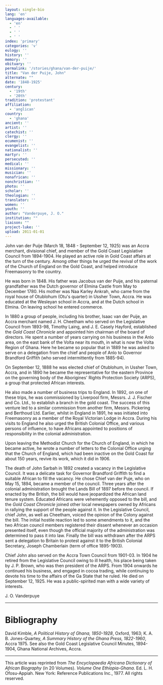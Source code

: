 ```yaml
---
layout: single-bio
lang: 'en'
languages-available:
  - 'en'
  - ' '
  - ' '
  - ' '
index: 'primary'
categories: 'v'
eulogy: ''
history: ''
memory: ''
obituary: ''
permalink: '/stories/ghana/van-der-puije/'
title: "Van der Puije, John"
alternate: ""
date: '1848-1925'
century:
  - '19th'
  - '20th'
tradition: 'protestant'
affiliation:
  - 'anglican'
country:
  - 'ghana'
ancient: ''
artist: ''
catechist: ''
clergy: ''
ecumenist: ''
evangelist: ''
nationalist: ''
martyr: ''
persecuted: ''
medical: ''
missionary: ''
musician: ''
nonafrican: ''
nonchristian: ''
photo: ''
scholar: ''
theologian: ''
translator: ''
women: ''
youth: ''
author: "Vanderpuye, J. O."
institution: ""
liaison: ""
project-luke: ''
upload: 2011-01-01
---
```




John van der Puije (March 18, 1848 - September 12, 1925) was an Accra merchant, divisional chief, and member of the Gold Coast Legislative Council from 1894-1904. He played an active role in Gold Coast affairs at the turn of the century. Among other things he urged the revival of the work of the Church of England on the Gold Coast, and helped introduce Freemasonry to the country.

He was born in 1848. His father was Jacobus van der Puije, and his paternal grandfather was the Dutch governor of Elmina Castle from May to December 1780. His mother was Naa Karley Ankrah, who came from the royal house of Otublohum (Otu's quarter) in Ussher Town, Accra. He was educated at the Wesleyan school in Accra, and at the Dutch school in Elmina. On leaving school he entered commerce.

In 1880 a group of people, including his brother, Isaac van der Puije, an Accra merchant named J. H. Cheetham who served on the Legislative Council from 1893-98, Timothy Laing, and J. E. Casely Hayford, established the *Gold Coast Chronicle* and appointed him chairman of the board of directors. He spent a number of years carrying on his business in the Anlo area, on the east bank of the Volta near its mouth, in what is now the Volta Region of Ghana. Here he became so popular that in 1889 he was asked to serve on a delegation from the chief and people of Anlo to Governor Brandford Griffith (who served intermittently from 1885-94).

On September 12, 1888 he was elected chief of Otublohum, in Ussher Town, Accra, and in 1890 he became the representative for the eastern Province on the governing body of the Aborigines' Rights Protection Society (ARPS), a group that protected African interests.

He also made a number of business trips to England. In 1892, on one of these trips, he was commissioned by Liverpool firm, Messrs. J. J. Fischer and Co. Ltd., to establish a branch in the gold coast. The success of this venture led to a similar commission from another firm, Messrs. Pickering and Berthoud Ltd. Earlier, whilst in England in 1891, he was initiated into Freemasonry as a member of the Royal Victorian Lodge in Accra. During his visits to England he also urged the British Colonial Office, and various persons of influence, to have Africans appointed to positions of responsibility in the colonial administration.

Upon leaving the Methodist Church for the Church of England, in which he became active, he wrote a number of letters to the Colonial Office urging that the Church of England, which had been inactive on the Gold Coast for about 150 years, revive its work, which it did in 1906.

The death of John Sarbah in 1892 created a vacancy in the Legislative Council. It was a delicate task for Governor Brandford Griffith to find a suitable African to fill the vacancy. He chose Chief van der Puje, who on May 15, 1894, became a member of the council. Three years after the colonial administration brought the Lands Bill of 1897 before the council. If enacted by the British, the bill would have jeopardized the African land tenure system. Educated Africans were vehemently opposed to the bill, and the *Gold Coast Chronicle* joined other local newspapers owned by Africans in rallying the support of the people against it. In the Legislative Council, chief John, as well as Cheetham, voiced the opinion of the Colony against the bill. The initial hostile reaction led to some amendments to it, and the two African council members registered their dissent whenever an occasion presented itself, even though the official majority of the administration was determined to pass it into law. Finally the bill was withdrawn after the ARPS sent a delegation to Britain to protest against it to the British Colonial Secretary, Joseph Chamberlain (term of office 1895-1903).

Chief John also served on the Accra Town Council from 1901-03. In 1904 he retired from the Legislative Council owing to ill health, his place being taken by J. P. Brown, who was then president of the ARPS. From 1904 onwards he continued his business, and engaged in cocoa trading, while continuing to devote his time to the affairs of the Ga State that he ruled. He died on September 12, 1925. He was a public-spirited man with a wide variety of interests.

J. O. Vanderpuye

---

# Bibliography

David Kimble, *A Political History of Ghana, 1850-1928*, Oxford, 1963; K. A. B. Jones-Quartey, *A Summary History of the Ghana Press, 1822-1960*, Accra 1975. See also the Gold Coast Legislative Council Minutes, 1894-1904, Ghana National Archives, Accra.

---

This article was reprinted from *The Encyclopaedia Africana Dictionary of African Biography* (in 20 Volumes). *Volume One Ethiopia-Ghana*. Ed. L. H. Ofosu-Appiah. New York: Reference Publications Inc., 1977. All rights reserved.
